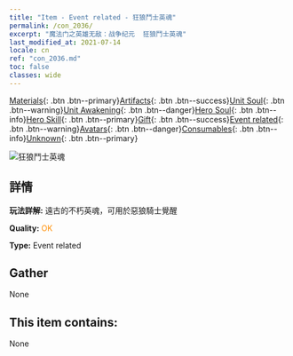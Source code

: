 ```yaml
---
title: "Item - Event related - 狂狼鬥士英魂"
permalink: /con_2036/
excerpt: "魔法门之英雄无敌：战争纪元  狂狼鬥士英魂"
last_modified_at: 2021-07-14
locale: cn
ref: "con_2036.md"
toc: false
classes: wide
---
```

 [Materials](/ItemsCN/){: .btn .btn--primary}[Artifacts](/ItemsCN/Artifacts/){: .btn .btn--success}[Unit Soul](/ItemsCN/UnitSoul/){: .btn .btn--warning}[Unit Awakening](/ItemsCN/UnitAwakening/){: .btn .btn--danger}[Hero Soul](/ItemsCN/HeroSoul/){: .btn .btn--info}[Hero Skill](/ItemsCN/HeroSkill/){: .btn .btn--primary}[Gift](/ItemsCN/Gift/){: .btn .btn--success}[Event related](/ItemsCN/Events/){: .btn .btn--warning}[Avatars](/ItemsCN/Avatars/){: .btn .btn--danger}[Consumables](/ItemsCN/Consumables/){: .btn .btn--info}[Unknown](/ItemsCN/Unknown/){: .btn .btn--primary}

 ![狂狼鬥士英魂](/images/t/juexing_402.png)

## 詳情
 **玩法詳解:** 遠古的不朽英魂，可用於惡狼騎士覺醒

 **Quality:** <span style="color: #FF8C00">OK</span>

 **Type:** Event related

## Gather

  None

## This item contains:

  None

